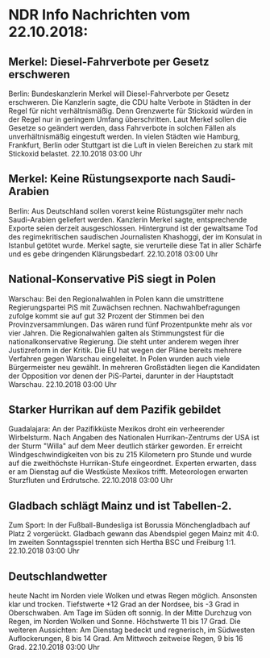 # NDR Info Nachrichten vom 22.10.2018:


## Merkel: Diesel-Fahrverbote per Gesetz erschweren
Berlin:	Bundeskanzlerin Merkel will Diesel-Fahrverbote per Gesetz erschweren. Die Kanzlerin sagte, die CDU halte Verbote in Städten in der Regel für nicht verhältnismäßig. Denn Grenzwerte für Stickoxid würden in der Regel nur in geringem Umfang überschritten. Laut Merkel sollen die Gesetze so geändert werden, dass Fahrverbote in solchen Fällen als unverhältnismäßig eingestuft werden. In vielen Städten wie Hamburg, Frankfurt, Berlin oder Stuttgart ist die Luft in vielen Bereichen zu stark mit Stickoxid belastet. 22.10.2018 03:00 Uhr 

## Merkel: Keine Rüstungsexporte nach Saudi-Arabien
Berlin:	Aus Deutschland sollen vorerst keine Rüstungsgüter mehr nach Saudi-Arabien geliefert werden. Kanzlerin Merkel sagte, entsprechende Exporte seien derzeit ausgeschlossen. Hintergrund ist der gewaltsame Tod des regimekritischen saudischen Journalisten Khashoggi, der im Konsulat in Istanbul getötet wurde. Merkel sagte, sie verurteile diese Tat in aller Schärfe und es gebe dringenden Klärungsbedarf. 22.10.2018 03:00 Uhr 

## National-Konservative PiS siegt in Polen
Warschau: Bei den Regionalwahlen in Polen kann die umstrittene Regierungspartei PiS mit Zuwächsen rechnen. Nachwahlbefragungen zufolge kommt sie auf gut 32 Prozent der Stimmen bei den Provinzversammlungen. Das wären rund fünf Prozentpunkte mehr als vor vier Jahren. Die Regionalwahlen galten als Stimmungstest für die nationalkonservative Regierung. Die steht unter anderem wegen ihrer Justizreform in der Kritik. Die EU hat wegen der Pläne bereits mehrere Verfahren gegen Warschau eingeleitet. In Polen wurden auch viele Bürgermeister neu gewählt. In mehreren Großstädten liegen die Kandidaten der Opposition vor denen der PiS-Partei, darunter in der Hauptstadt Warschau. 22.10.2018 03:00 Uhr 

## Starker Hurrikan auf dem Pazifik gebildet
Guadalajara: An der Pazifikküste Mexikos droht ein verheerender Wirbelsturm. Nach Angaben des Nationalen Hurrikan-Zentrums der USA ist der Sturm "Willa" auf dem Meer deutlich stärker geworden. Er erreicht Windgeschwindigkeiten von bis zu 215 Kilometern pro Stunde und wurde auf die zweithöchste Hurrikan-Stufe eingeordnet. Experten erwarten, dass er am Dienstag auf die Westküste Mexikos trifft. Meteorologen erwarten Sturzfluten und Erdrutsche. 22.10.2018 03:00 Uhr 

## Gladbach schlägt Mainz und ist Tabellen-2.
Zum Sport: In der Fußball-Bundesliga ist Borussia Mönchengladbach auf Platz 2 vorgerückt. Gladbach gewann das Abendspiel gegen Mainz mit 4:0. Im zweiten Sonntagsspiel trennten sich Hertha BSC und Freiburg 1:1. 22.10.2018 03:00 Uhr 

## Deutschlandwetter
heute Nacht im Norden viele Wolken und etwas Regen möglich. Ansonsten klar und trocken. Tiefstwerte +12 Grad an der Nordsee, bis -3 Grad in Oberschwaben. Am Tage im Süden oft sonnig. In der Mitte Durchzug von Regen, im Norden Wolken und Sonne. Höchstwerte 11 bis 17 Grad. Die weiteren Aussichten: Am Dienstag bedeckt und regnerisch, im Südwesten Auflockerungen, 8 bis 14 Grad. Am Mittwoch zeitweise Regen, 9 bis 16 Grad. 22.10.2018 03:00 Uhr 
